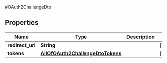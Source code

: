 #OAuth2ChallengeDto

## Properties
Name | Type | Description | Notes
------------ | ------------- | ------------- | -------------
**redirect_url** | **String** |  | [optional] 
**tokens** | [**AllOfOAuth2ChallengeDtoTokens**](AllOfOAuth2ChallengeDtoTokens.md) |  | [optional] 

